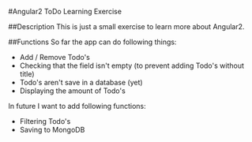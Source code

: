 #Angular2 ToDo Learning Exercise

##Description
This is just a small exercise to learn more about Angular2.

##Functions
So far the app can do following things:

 - Add / Remove Todo's
 - Checking that the field isn't empty (to prevent adding Todo's without title)
 - Todo's aren't save in a database (yet)  
 - Displaying the amount of Todo's

In future I want to add following functions:

- Filtering Todo's
- Saving to MongoDB
